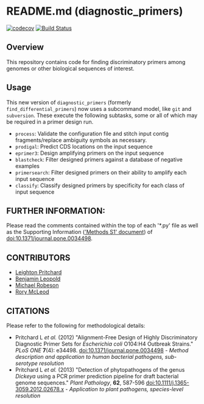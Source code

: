 # README.md (diagnostic_primers)

[![codecov](https://codecov.io/gh/widdowquinn/find_differential_primers/branch/diagnostic_primers/graph/badge.svg)](https://codecov.io/gh/widdowquinn/find_differential_primers)
[![Build Status](https://travis-ci.org/widdowquinn/find_differential_primers.svg?branch=diagnostic_primers)](https://travis-ci.org/widdowquinn/find_differential_primers)


## Overview
This repository contains code for finding discriminatory primers among genomes or other biological sequences of interest. 

## Usage

This new version of `diagnostic_primers` (formerly `find_differential_primers`) now uses a subcommand model, like `git` and `subversion`. These execute the following subtasks, some or all of which may be required in a primer design run.

* `process`: Validate the configuration file and stitch input contig fragments/replace ambiguity symbols as necessary.
* `prodigal`: Predict CDS locations on the input sequence
* `eprimer3`: Design amplifying primers on the input sequence
* `blastcheck`: Filter designed primers against a database of negative examples
* `primersearch`: Filter designed primers on their ability to amplify each input sequence
* `classify`: Classify designed primers by specificity for each class of input sequence

## FURTHER INFORMATION:
Please read the comments contained within the top of each '*.py' file as well as the Supporting Information (['Methods S1' document](doi:10.1371/journal.pone.0034498.s006)) of [doi:10.1371/journal.pone.0034498](http://www.plosone.org/article/info%3Adoi%2F10.1371%2Fjournal.pone.0034498).

## CONTRIBUTORS
* [Leighton Pritchard](https://github.com/widdowquinn)
* [Benjamin Leopold](https://github.com/cometsong)
* [Michael Robeson](https://github.com/mikerobeson)
* [Rory McLeod](https://github.com/rory-mcleod)

## CITATIONS
Please refer to the following for methodological details:

* Pritchard L _et al._ (2012) "Alignment-Free 
Design of Highly Discriminatory Diagnostic Primer Sets for _Escherichia coli_ O104:H4 Outbreak Strains." _PLoS ONE_ **7**(4): e34498. [doi:10.1371/journal.pone.0034498](http://www.plosone.org/article/info%3Adoi%2F10.1371%2Fjournal.pone.0034498) - _Method description and application to human bacterial pathogens, sub-serotype resolution_
* Pritchard L _et al._ (2013) "Detection of phytopathogens of the genus _Dickeya_ using a PCR primer 
prediction pipeline for draft bacterial genome sequences." _Plant Pathology_, **62**, 587-596
[doi:10.1111/j.1365-3059.2012.02678.x](http://onlinelibrary.wiley.com/doi/10.1111/j.1365-3059.2012.02678.x/full) - _Application to plant pathogens, species-level resolution_
